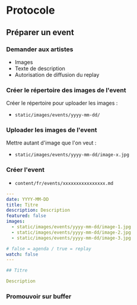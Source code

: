 # Protocole

## Préparer un event

### Demander aux artistes 

- Images
- Texte de description
- Autorisation de diffusion du replay

### Créer le répertoire des images de l'event

Créer le répertoire pour uploader les images : 
* `static/images/events/yyyy-mm-dd/`

### Uploader les images de l'event

Mettre autant d'image que l'on veut :
* `static/images/events/yyyy-mm-dd/image-x.jpg`

### Créer l'event

* `content/fr/events/xxxxxxxxxxxxxxxx.md`
```yaml
---
date: YYYY-MM-DD
title: Titre
description: Description
featured: false
images: 
  - static/images/events/yyyy-mm-dd/image-1.jpg    
  - static/images/events/yyyy-mm-dd/image-2.jpg
  - static/images/events/yyyy-mm-dd/image-3.jpg

# false = agenda / true = replay
watch: false 
---

## Titre

Description
```

### Promouvoir sur buffer
